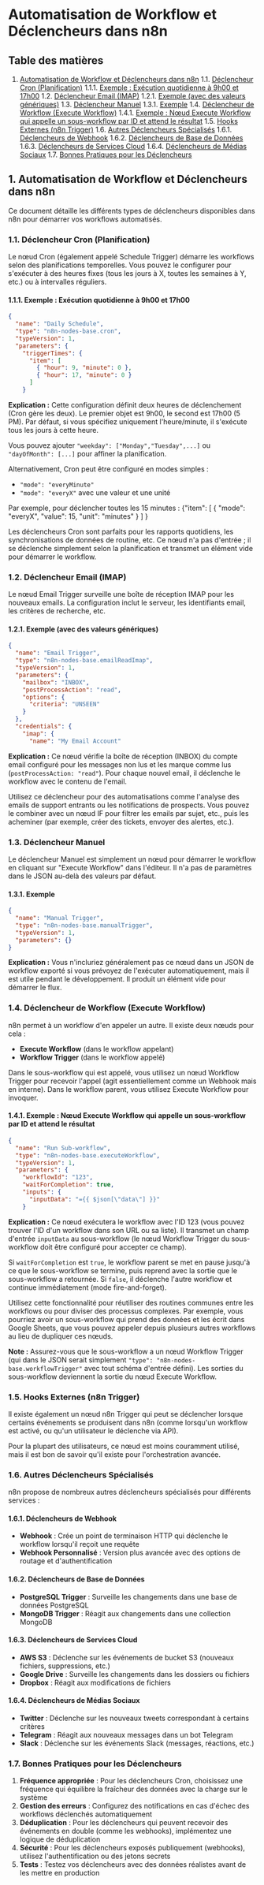 # Automatisation de Workflow et Déclencheurs dans n8n

## Table des matières

1. [Automatisation de Workflow et Déclencheurs dans n8n](#section-1)
    1.1. [Déclencheur Cron (Planification)](#section-2)
        1.1.1. [Exemple : Exécution quotidienne à 9h00 et 17h00](#section-3)
    1.2. [Déclencheur Email (IMAP)](#section-4)
        1.2.1. [Exemple (avec des valeurs génériques)](#section-5)
    1.3. [Déclencheur Manuel](#section-6)
        1.3.1. [Exemple](#section-7)
    1.4. [Déclencheur de Workflow (Execute Workflow)](#section-8)
        1.4.1. [Exemple : Nœud Execute Workflow qui appelle un sous-workflow par ID et attend le résultat](#section-9)
    1.5. [Hooks Externes (n8n Trigger)](#section-10)
    1.6. [Autres Déclencheurs Spécialisés](#section-11)
        1.6.1. [Déclencheurs de Webhook](#section-12)
        1.6.2. [Déclencheurs de Base de Données](#section-13)
        1.6.3. [Déclencheurs de Services Cloud](#section-14)
        1.6.4. [Déclencheurs de Médias Sociaux](#section-15)
    1.7. [Bonnes Pratiques pour les Déclencheurs](#section-16)

## 1. Automatisation de Workflow et Déclencheurs dans n8n <a name='section-1'></a>

Ce document détaille les différents types de déclencheurs disponibles dans n8n pour démarrer vos workflows automatisés.

### 1.1. Déclencheur Cron (Planification) <a name='section-2'></a>

Le nœud Cron (également appelé Schedule Trigger) démarre les workflows selon des planifications temporelles. Vous pouvez le configurer pour s'exécuter à des heures fixes (tous les jours à X, toutes les semaines à Y, etc.) ou à intervalles réguliers.

#### 1.1.1. Exemple : Exécution quotidienne à 9h00 et 17h00 <a name='section-3'></a>

```json
{
  "name": "Daily Schedule",
  "type": "n8n-nodes-base.cron",
  "typeVersion": 1,
  "parameters": {
    "triggerTimes": {
      "item": [
        { "hour": 9, "minute": 0 },
        { "hour": 17, "minute": 0 }
      ]
    }
```

**Explication :** Cette configuration définit deux heures de déclenchement (Cron gère les deux). Le premier objet est 9h00, le second est 17h00 (5 PM). Par défaut, si vous spécifiez uniquement l'heure/minute, il s'exécute tous les jours à cette heure.

Vous pouvez ajouter `"weekday": ["Monday","Tuesday",...]` ou `"dayOfMonth": [...]` pour affiner la planification.

Alternativement, Cron peut être configuré en modes simples :
- `"mode": "everyMinute"` 
- `"mode": "everyX"` avec une valeur et une unité

Par exemple, pour déclencher toutes les 15 minutes :
{"item": [ { "mode": "everyX", "value": 15, "unit": "minutes" } ] }

Les déclencheurs Cron sont parfaits pour les rapports quotidiens, les synchronisations de données de routine, etc. Ce nœud n'a pas d'entrée ; il se déclenche simplement selon la planification et transmet un élément vide pour démarrer le workflow.

### 1.2. Déclencheur Email (IMAP) <a name='section-4'></a>

Le nœud Email Trigger surveille une boîte de réception IMAP pour les nouveaux emails. La configuration inclut le serveur, les identifiants email, les critères de recherche, etc.

#### 1.2.1. Exemple (avec des valeurs génériques) <a name='section-5'></a>

```json
{
  "name": "Email Trigger",
  "type": "n8n-nodes-base.emailReadImap",
  "typeVersion": 1,
  "parameters": {
    "mailbox": "INBOX",
    "postProcessAction": "read",
    "options": {
      "criteria": "UNSEEN"
    }
  },
  "credentials": {
    "imap": {
      "name": "My Email Account"
```

**Explication :** Ce nœud vérifie la boîte de réception (INBOX) du compte email configuré pour les messages non lus et les marque comme lus (`postProcessAction: "read"`). Pour chaque nouvel email, il déclenche le workflow avec le contenu de l'email.

Utilisez ce déclencheur pour des automatisations comme l'analyse des emails de support entrants ou les notifications de prospects. Vous pouvez le combiner avec un nœud IF pour filtrer les emails par sujet, etc., puis les acheminer (par exemple, créer des tickets, envoyer des alertes, etc.).

### 1.3. Déclencheur Manuel <a name='section-6'></a>

Le déclencheur Manuel est simplement un nœud pour démarrer le workflow en cliquant sur "Execute Workflow" dans l'éditeur. Il n'a pas de paramètres dans le JSON au-delà des valeurs par défaut.

#### 1.3.1. Exemple <a name='section-7'></a>

```json
{
  "name": "Manual Trigger",
  "type": "n8n-nodes-base.manualTrigger",
  "typeVersion": 1,
  "parameters": {}
}
```

**Explication :** Vous n'incluriez généralement pas ce nœud dans un JSON de workflow exporté si vous prévoyez de l'exécuter automatiquement, mais il est utile pendant le développement. Il produit un élément vide pour démarrer le flux.

### 1.4. Déclencheur de Workflow (Execute Workflow) <a name='section-8'></a>

n8n permet à un workflow d'en appeler un autre. Il existe deux nœuds pour cela :
- **Execute Workflow** (dans le workflow appelant)
- **Workflow Trigger** (dans le workflow appelé)

Dans le sous-workflow qui est appelé, vous utilisez un nœud Workflow Trigger pour recevoir l'appel (agit essentiellement comme un Webhook mais en interne). Dans le workflow parent, vous utilisez Execute Workflow pour invoquer.

#### 1.4.1. Exemple : Nœud Execute Workflow qui appelle un sous-workflow par ID et attend le résultat <a name='section-9'></a>

```json
{
  "name": "Run Sub-workflow",
  "type": "n8n-nodes-base.executeWorkflow",
  "typeVersion": 1,
  "parameters": {
    "workflowId": "123",
    "waitForCompletion": true,
    "inputs": {
      "inputData": "={{ $json[\"data\"] }}"
    }
```

**Explication :** Ce nœud exécutera le workflow avec l'ID 123 (vous pouvez trouver l'ID d'un workflow dans son URL ou sa liste). Il transmet un champ d'entrée `inputData` au sous-workflow (le nœud Workflow Trigger du sous-workflow doit être configuré pour accepter ce champ).

Si `waitForCompletion` est `true`, le workflow parent se met en pause jusqu'à ce que le sous-workflow se termine, puis reprend avec la sortie que le sous-workflow a retournée. Si `false`, il déclenche l'autre workflow et continue immédiatement (mode fire-and-forget).

Utilisez cette fonctionnalité pour réutiliser des routines communes entre les workflows ou pour diviser des processus complexes. Par exemple, vous pourriez avoir un sous-workflow qui prend des données et les écrit dans Google Sheets, que vous pouvez appeler depuis plusieurs autres workflows au lieu de dupliquer ces nœuds.

**Note :** Assurez-vous que le sous-workflow a un nœud Workflow Trigger (qui dans le JSON serait simplement `"type": "n8n-nodes-base.workflowTrigger"` avec tout schéma d'entrée défini). Les sorties du sous-workflow deviennent la sortie du nœud Execute Workflow.

### 1.5. Hooks Externes (n8n Trigger) <a name='section-10'></a>

Il existe également un nœud n8n Trigger qui peut se déclencher lorsque certains événements se produisent dans n8n (comme lorsqu'un workflow est activé, ou qu'un utilisateur le déclenche via API).

Pour la plupart des utilisateurs, ce nœud est moins couramment utilisé, mais il est bon de savoir qu'il existe pour l'orchestration avancée.

### 1.6. Autres Déclencheurs Spécialisés <a name='section-11'></a>

n8n propose de nombreux autres déclencheurs spécialisés pour différents services :

#### 1.6.1. Déclencheurs de Webhook <a name='section-12'></a>

- **Webhook** : Crée un point de terminaison HTTP qui déclenche le workflow lorsqu'il reçoit une requête
- **Webhook Personnalisé** : Version plus avancée avec des options de routage et d'authentification

#### 1.6.2. Déclencheurs de Base de Données <a name='section-13'></a>

- **PostgreSQL Trigger** : Surveille les changements dans une base de données PostgreSQL
- **MongoDB Trigger** : Réagit aux changements dans une collection MongoDB

#### 1.6.3. Déclencheurs de Services Cloud <a name='section-14'></a>

- **AWS S3** : Déclenche sur les événements de bucket S3 (nouveaux fichiers, suppressions, etc.)
- **Google Drive** : Surveille les changements dans les dossiers ou fichiers
- **Dropbox** : Réagit aux modifications de fichiers

#### 1.6.4. Déclencheurs de Médias Sociaux <a name='section-15'></a>

- **Twitter** : Déclenche sur les nouveaux tweets correspondant à certains critères
- **Telegram** : Réagit aux nouveaux messages dans un bot Telegram
- **Slack** : Déclenche sur les événements Slack (messages, réactions, etc.)

### 1.7. Bonnes Pratiques pour les Déclencheurs <a name='section-16'></a>

1. **Fréquence appropriée** : Pour les déclencheurs Cron, choisissez une fréquence qui équilibre la fraîcheur des données avec la charge sur le système
2. **Gestion des erreurs** : Configurez des notifications en cas d'échec des workflows déclenchés automatiquement
3. **Déduplication** : Pour les déclencheurs qui peuvent recevoir des événements en double (comme les webhooks), implémentez une logique de déduplication
4. **Sécurité** : Pour les déclencheurs exposés publiquement (webhooks), utilisez l'authentification ou des jetons secrets
5. **Tests** : Testez vos déclencheurs avec des données réalistes avant de les mettre en production

